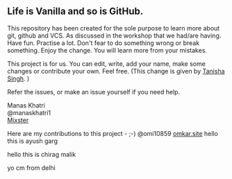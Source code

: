 ## Life is Vanilla and so is GitHub.

This repository has been created for the sole purpose to learn more about git, github and VCS. As discussed in the workshop that we had/are having.
Have fun. Practise a lot. Don't fear to do something wrong or break something. Enjoy the change.
You will learn more from your mistakes.

This project is for us. You can edit, write, add your name, make some changes or contribute your own. Feel free.
(This change is given by [Tanisha Singh](github.com/TanishaSingh16). )

Refer the issues, or make an issue yourself if you need help.

Manas Khatri  
@manaskhatri1  
[Mixster](www.mixstersite.wordpress.com)

Here are my contributions to this project - ;-)
@omi10859
[omkar.site](omkar.site)
hello this is ayush garg


hello this is chirag malik

yo cm from delhi
